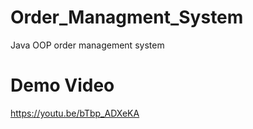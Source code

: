 # Order_Managment_System
Java OOP order management system

# Demo Video
https://youtu.be/bTbp_ADXeKA
